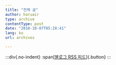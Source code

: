 ```yaml
---
title: "전체 글"
author: haruair
type: archive
contentType: post
date: "2010-10-07T05:28:41"
lang: ko
url: archives

---
```


:::div{.no-indent}
:span[[블로그 RSS 피드](https://edykim.com/ko/feed.xml)]{.button}
:::
